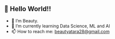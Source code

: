 ## 👋 Hello World!! 
- 🌸 I’m Beauty.
- 🌱 I’m currently learning Data Science, ML and AI
- 📫 How to reach me: beautyatara28@gmail.com

<!---
Beauty2810/Beauty2810 is a ✨ special ✨ repository because its `README.md` (this file) appears on your GitHub profile.
You can click the Preview link to take a look at your changes.
--->
